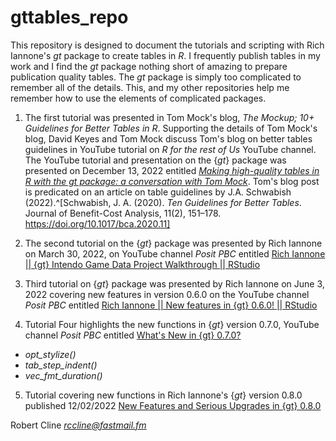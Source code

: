 # gttables_repo

This repository is designed to document the tutorials and scripting with Rich Iannone's *gt* package to create tables in *R*.  I frequently publish tables in my work and I find the *gt* package nothing short of amazing to prepare publication quality tables.  The *gt* package is simply too complicated to remember all of the details.  This, and my other repositories help me remember how to use the elements of complicated packages.  

1. The first tutorial was presented in Tom Mock's blog, *The Mockup; 10+ Guidelines for Better Tables in R*.  Supporting the details of Tom Mock's blog, David Keyes and Tom Mock discuss Tom's blog on better tables guidelines in YouTube tutorial on *R for the rest of Us* YouTube channel.  The YouTube tutorial and presentation on the {*gt*} package was presented on December 13, 2022 entitled [*Making high-quality tables in R with the gt package: a conversation with Tom Mock*](https://www.youtube.com/watch?v=dxDeotwylr8).  Tom's blog post is predicated on an article on table guidelines by J.A. Schwabish (2022).^[Schwabish, J. A. (2020). *Ten Guidelines for Better Tables*. Journal of Benefit-Cost Analysis, 11(2), 151–178. https://doi.org/10.1017/bca.2020.11] 

2. The second tutorial on the {*gt*} package was presented by Rich Iannone on March 30, 2022, on YouTube channel *Posit PBC* entitled [Rich Iannone || {gt} Intendo Game Data Project Walkthrough || RStudio](https://www.youtube.com/watch?v=aPRVzk9pvno)  

3. Third tutorial on {*gt*} package was presented by Rich Iannone on June 3, 2022 covering new features in version 0.6.0 on the  YouTube channel *Posit PBC* entitled [Rich Iannone || New features in {gt} 0.6.0! || RStudio](https://www.youtube.com/watch?v=F5TV9uWCJps)  

4. Tutorial Four highlights the new functions in {*gt*} version 0.7.0, YouTube channel *Posit PBC* entitled [What's New in {gt} 0.7.0?](https://www.youtube.com/watch?v=QbcAX3ayyzk)  
* *opt_stylize()*  
* *tab_step_indent()*  
* *vec_fmt_duration()*  

5. Tutorial covering new functions in Rich Iannone's {*gt*} version 0.8.0 published 12/02/2022 [New Features and Serious Upgrades in {gt} 0.8.0](https://posit.co/blog/new-features-upgrades-in-gt-0-8-0/)  



Robert Cline
*rccline@fastmail.fm*
